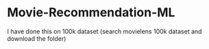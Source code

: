 # Movie-Recommendation-ML
I have done this on 100k dataset (search movielens 100k dataset and download the folder)
